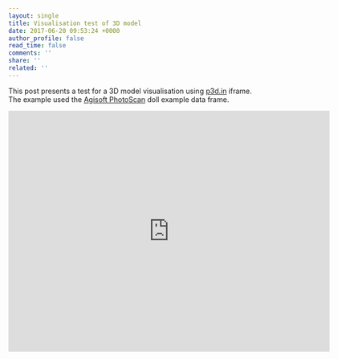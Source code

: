 ```yaml
---
layout: single
title: Visualisation test of 3D model
date: 2017-06-20 09:53:24 +0000
author_profile: false
read_time: false
comments: ''
share: ''
related: ''
---
```

<!-- This post presents a research test. header:
image: /assets/images/header.jpg -->

This post presents a test for a 3D model visualisation using [p3d.in](https://p3d.in) iframe. The example used the [Agisoft PhotoScan](http://www.agisoft.com/) doll example data frame.

<iframe allowfullscreen webkitallowfullscreen width="640" height="480" frameborder="0" seamless src="https://p3d.in/e/tyN1p"></iframe>